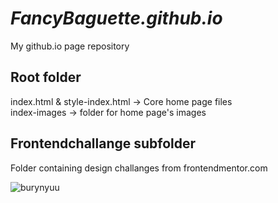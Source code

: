 # ***FancyBaguette.github.io***
My github.io page repository

## **Root folder**
index.html & style-index.html -> Core home page files<br>
index-images -> folder for home page's images

## **Frontendchallange subfolder**
Folder containing design challanges from frontendmentor.com

![burynyuu](https://c.tenor.com/yySj-rH2-84AAAAd/neco-arc-dance.gif)

